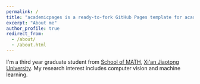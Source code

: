 ```yaml
---
permalink: /
title: "academicpages is a ready-to-fork GitHub Pages template for academic personal websites"
excerpt: "About me"
author_profile: true
redirect_from: 
  - /about/
  - /about.html
---
```


I'm a third year graduate student from [School of MATH](https://math.xjtu.edu.cn/), [Xi'an Jiaotong University](https://www.xjtu.edu.cn/). My research interest includes computer vision and machine learning.
